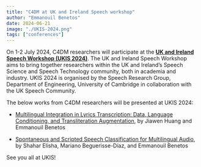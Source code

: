 ```yaml
---
title: "C4DM at UK and Ireland Speech workshop"
author: "Emmanouil Benetos"
date: 2024-06-21
image: "./UKIS-2024.png"
tags: ["conferences"]
---
```


On 1-2 July 2024, C4DM researchers will participate at the <b>[UK and Ireland Speech Workshop (UKIS 2024)](https://ukis2024.eng.cam.ac.uk/)</b>. The UK and Ireland Speech Workshop aims to bring together researchers within the UK and Ireland’s Speech Science and Speech Technology community, both in academia and industry. UKIS 2024 is organised by the Speech Research Group, Department of Engineering, University of Cambridge in collaboration with the UK Speech Community.

The below works from C4DM researchers will be presented at UKIS 2024:

* [Multilingual Integration in Lyrics Transcription: Data, Language Conditioning, and Transliteration Augmentation](http://ukis2024.eng.cam.ac.uk/wp-content/uploads/2024/06/ukis2024-AbstractBook.pdf#section*.20), by Jiawen Huang and Emmanouil Benetos

* [Spontaneous and Scripted Speech Classification for Multilingual Audio](http://ukis2024.eng.cam.ac.uk/wp-content/uploads/2024/06/ukis2024-AbstractBook.pdf#section*.103), by Shahar Elisha, Mariano Beguerisse-Díaz, and Emmanouil Benetos

See you all at UKIS!
